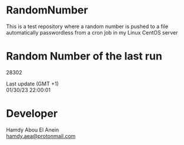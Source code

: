 # RandomNumber    
This is a test repository where a random number is pushed to a file automatically passwordless from a cron job in my Linux CentOS server    
# Random Number of the last run   
28302
      
Last update (GMT +1)    
01/30/23 22:00:01
# Developer    
Hamdy Abou El Anein   
hamdy.aea@protonmail.com
